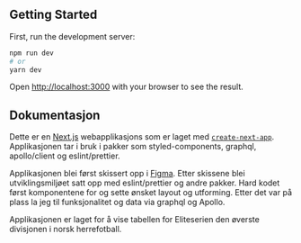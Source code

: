 ## Getting Started

First, run the development server:

```bash
npm run dev
# or
yarn dev
```

Open [http://localhost:3000](http://localhost:3000) with your browser to see the result.

## Dokumentasjon

Dette er en [Next.js](https://nextjs.org/) webapplikasjons som er laget med [`create-next-app`](https://github.com/vercel/next.js/tree/canary/packages/create-next-app). Applikasjonen tar i bruk i pakker som styled-components, graphql, apollo/client og eslint/prettier.

Applikasjonen blei først skissert opp i [Figma](https://www.figma.com/file/XGEDJEvK3vggEG5GeruPUS/Elitiserien-tabell?node-id=0%3A1). Etter skissene blei utviklingsmiljøet satt opp med eslint/prettier og andre pakker. Hard kodet først komponentene for og sette ønsket layout og utforming. Etter det var på plass la jeg til funksjonalitet og data via graphql og Apollo.

Applikasjonen er laget for å vise tabellen for Eliteserien den øverste divisjonen i norsk herrefotball.

